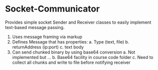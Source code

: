 # Socket-Communicator
Provides simple socket Sender and Receiver classes to easily implement text-based message passing.
1.	Uses message framing via markup
2.	 Defines Message that has properties:
  a.	Type (text, file)
  b.	returnAddress (ip:port)
  c.	text body
3.	Can send chunked binary by using base64 conversion
  a.	Not implemented but …
  b.	Base64 facility in course code folder
  c.	Need to collect all chunks and write to file before notifying receiver
